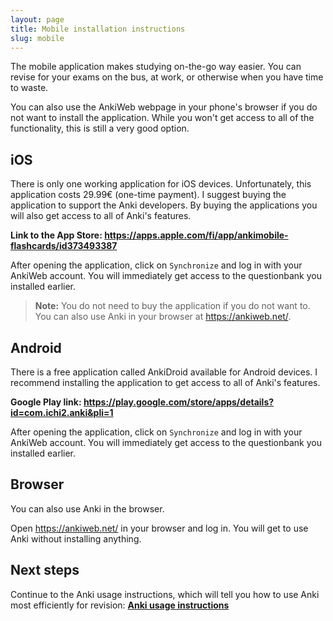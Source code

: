 ```yaml
---
layout: page
title: Mobile installation instructions
slug: mobile
---
```


The mobile application makes studying on-the-go way easier.
You can revise for your exams on the bus, at work, or otherwise when you have time to waste.

You can also use the AnkiWeb webpage in your phone's browser if you do not want to install the application.
While you won't get access to all of the functionality, this is still a very good option.

## iOS

There is only one working application for iOS devices.
Unfortunately, this application costs 29.99€ (one-time payment).
I suggest buying the application to support the Anki developers.
By buying the applications you will also get access to all of Anki's features.

**Link to the App Store: <https://apps.apple.com/fi/app/ankimobile-flashcards/id373493387>**

After opening the application, click on `Synchronize` and log in with your AnkiWeb account.
You will immediately get access to the questionbank you installed earlier.

> **Note:** You do not need to buy the application if you do not want to.
> You can also use Anki in your browser at <https://ankiweb.net/>.

## Android

There is a free application called AnkiDroid available for Android devices.
I recommend installing the application to get access to all of Anki's features.

**Google Play link: <https://play.google.com/store/apps/details?id=com.ichi2.anki&pli=1>**

After opening the application, click on `Synchronize` and log in with your AnkiWeb account.
You will immediately get access to the questionbank you installed earlier.

## Browser

You can also use Anki in the browser.

Open <https://ankiweb.net/> in your browser and log in.
You will get to use Anki without installing anything.

## Next steps

Continue to the Anki usage instructions, which will tell you how to use Anki most efficiently for revision: [**Anki usage instructions**](/usage)
